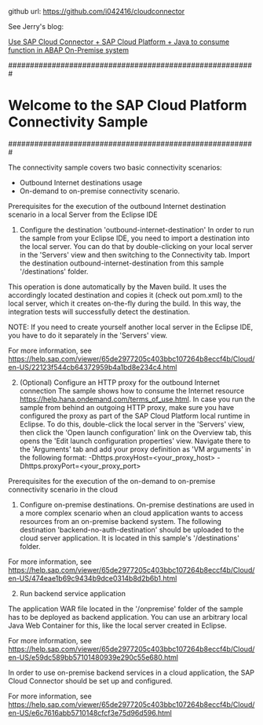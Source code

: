 github url: https://github.com/i042416/cloudconnector

See Jerry's blog:

[Use SAP Cloud Connector + SAP Cloud Platform + Java to consume function in ABAP On-Premise system](https://blogs.sap.com/2018/05/16/use-sap-cloud-connector-sap-cloud-platform-java-to-consume-function-in-abap-on-premise-system/)


#########################################################
# Welcome to the SAP Cloud Platform Connectivity Sample #
#########################################################

The connectivity sample covers two basic connectivity scenarios:
 - Outbound Internet destinations usage
 - On-demand to on-premise connectivity scenario.

Prerequisites for the execution of the outbound Internet destination scenario in a local Server from the Eclipse IDE

1. Configure the destination 'outbound-internet-destination'
In order to run the sample from your Eclipse IDE, you need to import a destination into the local server.
You can do that by double-clicking on your local server in the 'Servers' view and then switching to the Connectivity tab.
Import the destination outbound-internet-destination from this sample '/destinations' folder.

This operation is done automatically by the Maven build. It uses the accordingly located destination and copies it (check out pom.xml)
to the local server, which it creates on-the-fly during the build.
In this way, the integration tests will successfully detect the destination.

NOTE: If you need to create yourself another local server in the Eclipse IDE, you have to do it separately 
in the 'Servers' view.

For more information, see https://help.sap.com/viewer/65de2977205c403bbc107264b8eccf4b/Cloud/en-US/22123f544cb64372959b4a1bd8e234c4.html


2. (Optional) Configure an HTTP proxy for the outbound Internet connection
The sample shows how to consume the Internet resource https://help.hana.ondemand.com/terms_of_use.html. In case you run the sample
from behind an outgoing HTTP proxy, make sure you have configured the proxy as part of the SAP Cloud Platform local runtime
in Eclipse. To do this, double-click the local server in the 'Servers' view, then click the 'Open launch
configuration' link on the Overview tab, this opens the 'Edit launch configuration properties' view. Navigate there to
the 'Arguments' tab and add your proxy definition as 'VM arguments' in the following format:
-Dhttps.proxyHost=<your_proxy_host> -Dhttps.proxyPort=<your_proxy_port>


Prerequisites for the execution of the on-demand to on-premise connectivity scenario in the cloud

1. Configure on-premise destinations.
On-premise destinations are used in a more complex scenario when an cloud application wants to access resources from an on-premise backend system.
The following destination 'backend-no-auth-destination' should be uploaded to the cloud server application.
It is located in this sample's '/destinations' folder.

For more information, see https://help.sap.com/viewer/65de2977205c403bbc107264b8eccf4b/Cloud/en-US/474eae1b69c9434b9dce0314b8d2b6b1.html

2. Run backend service application

The application WAR file located in the '/onpremise' folder of the sample has to be deployed as backend application.
You can use an arbitrary local Java Web Container for this, like the local server created in Eclipse.

For more information, see https://help.sap.com/viewer/65de2977205c403bbc107264b8eccf4b/Cloud/en-US/e59dc589bb57101480939e290c55e680.html

In order to use on-premise backend services in a cloud application, the SAP Cloud Connector should be set up and configured.

For more information, see https://help.sap.com/viewer/65de2977205c403bbc107264b8eccf4b/Cloud/en-US/e6c7616abb5710148cfcf3e75d96d596.html